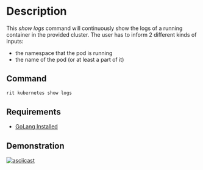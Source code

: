<!-- markdownlint-disable-file MD013 -->
<!-- markdownlint-disable-file MD033 -->

# Description

This _show logs_ command will continuously show the logs of a running container in the provided cluster. The user has to inform 2 different kinds of inputs:

- the namespace that the pod is running
- the name of the pod (or at least a part of it)

## Command

```bash
rit kubernetes show logs
```

## Requirements

- [GoLang Installed](https://golang.org/doc/install)

## Demonstration

[![asciicast](https://asciinema.org/a/0o64yCJFCsFE6OHJpLBObtyuS.svg)](https://asciinema.org/a/0o64yCJFCsFE6OHJpLBObtyuS)
